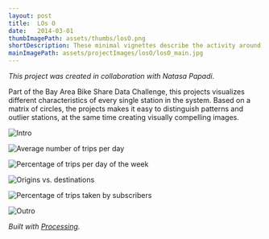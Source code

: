 ```yaml
---
layout: post
title:  LOs O
date:   2014-03-01
thumbImagePath: assets/thumbs/losO.png
shortDescription: These minimal vignettes describe the activity around each station in the Bay Area Bike Share system and beautifully illustrate the diversity of the system.
mainImagePath: assets/projectImages/losO/losO_main.jpg
---
```

*This project was created in collaboration with Natasa Papadi.*

Part of the Bay Area Bike Share Data Challenge, this projects visualizes different characteristics of every single station in the system. Based on a matrix of circles, the projects makes it easy to distinguish patterns and outlier stations, at the same time creating visually compelling images.

![Intro](../../../assets/projectImages/losO/O_01.jpg)

![Average number of trips per day](../../../assets/projectImages/losO/O_02.jpg)

![Percentage of trips per day of the week](../../../assets/projectImages/losO/O_03.jpg)

![Origins vs. destinations](../../../assets/projectImages/losO/O_04.jpg)

![Percentage of trips taken by subscribers](../../../assets/projectImages/losO/O_05.jpg)

![Outro](../../../assets/projectImages/losO/O_06.jpg)

*Built with [Processing](https://processing.org/).*